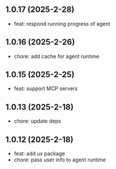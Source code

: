 ## 1.0.17 (2025-2-28)

- feat: respond running progress of agent

## 1.0.16 (2025-2-26)

- chore: add cache for agent runtime

## 1.0.15 (2025-2-25)

- feat: support MCP servers

## 1.0.13 (2025-2-18)

- chore: update deps

## 1.0.12 (2025-2-18)

- feat: add ux package
- chore: pass user info to agent runtime

